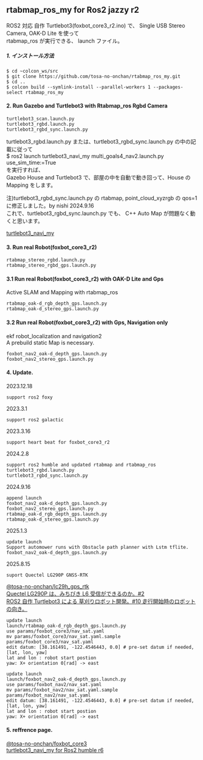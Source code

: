 ## rtabmap_ros_my for Ros2 jazzy r2  
    
ROS2 対応 自作 Turtlebot3(foxbot_core3_r2.ino) で、 Single USB Stereo Camera, OAK-D Lite を使って    
rtabmap_ros が実行できる、 launch ファイル。    
    
##### 1. インストール方法    

    $ cd ~colcon_ws/src    
    $ git clone https://github.com/tosa-no-onchan/rtabmap_ros_my.git    
    $ cd ..    
    $ colcon build --symlink-install --parallel-workers 1 --packages-select rtabmap_ros_my    
    
#### 2. Run Gazebo and Turtlebot3 with Rtabmap_ros Rgbd Camera    

    turtlebot3_scan.launch.py  
    turtlebot3_rgbd.launch.py  
    turtlebot3_rgbd_sync.launch.py  

turtlebot3_rgbd.launch.py または、turtlebot3_rgbd_sync.launch.py の中の記載に従って  
$ ros2 launch turtlebot3_navi_my multi_goals4_nav2.launch.py use_sim_time:=True  
を実行すれば、  
Gazebo House and Turtlebot3 で、部屋の中を自動で動き回って、House の Mapping をします。  

注)turtlebot3_rgbd_sync.launch.py の rtabmap, point_cloud_xyzrgb の qos=1 に修正しました。by nishi 2024.9.16  
これで、turtlebot3_rgbd_sync.launch.py でも、 C++ Auto Map が問題なく動くと思います。  

[turtlebot3_navi_my](https://github.com/tosa-no-onchan/turtlebot3_navi_my)  
    
#### 3. Run real Robot(foxbot_core3_r2)    
    
    rtabmap_stereo_rgbd.launch.py  
    rtabmap_stereo_rgbd_gps.launch.py  

#### 3.1 Run real Robot(foxbot_core3_r2) with OAK-D Lite and Gps   
Active SLAM and Mapping with rtabmap_ros  
    
    rtabmap_oak-d_rgb_depth_gps.launch.py  
    rtabmap_oak-d_stereo_gps.launch.py 

#### 3.2 Run real Robot(foxbot_core3_r2) with Gps, Navigation only   
ekf robot_localization and navigation2  
A prebuild static Map is necessary.
    
    foxbot_nav2_oak-d_depth_gps.launch.py  
    foxbot_nav2_stereo_gps.launch.py  

#### 4. Update.    
2023.12.18  
    
    support ros2 foxy    
    
2023.3.1  
    
    support ros2 galactic  

2023.3.16  

    support heart beat for foxbot_core3_r2 

2024.2.8  

    support ros2 humble and updated rtabmap and rtabmap_ros  
    turtlebot3_rgbd.launch.py  
    turtlebot3_rgbd_sync.launch.py

2024.9.16  

    append launch  
    foxbot_nav2_oak-d_depth_gps.launch.py  
    foxbot_nav2_stereo_gps.launch.py  
    rtabmap_oak-d_rgb_depth_gps.launch.py  
    rtabmap_oak-d_stereo_gps.launch.py  

2025.1.3  

    update launch  
    Support automower runs with Obstacle path planner with Lstm tflite.   
    foxbot_nav2_oak-d_depth_gps.launch.py  

2025.8.15  

    suport Quectel LG290P GNSS-RTK  

  [@tosa-no-onchan/lc29h_gps_rtk](https://github.com/tosa-no-onchan/lc29h_gps_rtk)  
  [Quectel LG290P は、みちびき L6 受信ができるのか。#2](https://www.netosa.com/blog/2025/07/quectel-lg290p-l6-2.html)  
  [ROS2 自作 Turtlebot3 による 草刈りロボット開発。#10 走行開始時のロボットの向き。](https://www.netosa.com/blog/2025/01/ros2-turtlebot3-10.html)  
    
    
    update launch  
    launch/rtabmap_oak-d_rgb_depth_gps.launch.py  
    use params/foxbot_core3/nav_sat.yaml  
    mv params/foxbot_core3/nav_sat.yaml.sample params/foxbot_core3/nav_sat.yaml  
    edit datum: [38.161491, -122.4546443, 0.0] # pre-set datum if needed, [lat, lon, yaw]  
    lat and lon : robot start postion  
    yaw: X+ orientation 0[rad] -> east  

    update launch  
    launch/foxbot_nav2_oak-d_depth_gps.launch.py  
    use params/foxbot_nav2/nav_sat.yaml  
    mv params/foxbot_nav2/nav_sat.yaml.sample params/foxbot_nav2/nav_sat.yaml  
    edit datum: [38.161491, -122.4546443, 0.0] # pre-set datum if needed, [lat, lon, yaw]  
    lat and lon : robot start postion  
    yaw: X+ orientation 0[rad] -> east  




#### 5. reffrence page.    

  [@tosa-no-onchan/foxbot_core3](https://github.com/tosa-no-onchan/foxbot_core3/)  
  [turtlebot3_navi_my for Ros2 humble r6](https://github.com/tosa-no-onchan/turtlebot3_navi_my)  
